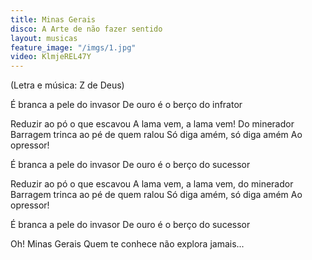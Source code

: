 ```yaml
---
title: Minas Gerais
disco: A Arte de não fazer sentido
layout: musicas
feature_image: "/imgs/1.jpg"
video: KlmjeREL47Y
---
```

(Letra e música: Z de Deus)

É branca a pele do invasor 
De ouro é o berço do infrator

Reduzir ao pó o que escavou
A lama vem, a lama vem!
Do minerador
Barragem trinca ao pé de quem ralou 
Só diga amém, só diga amém 
Ao opressor!

É branca a pele do invasor 
De ouro é o berço do sucessor 

Reduzir ao pó o que escavou 
A lama vem, a lama vem, do minerador
Barragem trinca ao pé de quem ralou
Só diga amém, só diga amém 
Ao opressor! 

É branca a pele do invasor 
De ouro é o berço do sucessor 

Oh! Minas Gerais
Quem te conhece não explora jamais...
